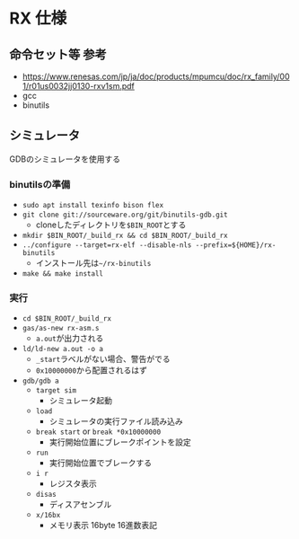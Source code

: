 # RX 仕様

## 命令セット等 参考
* <https://www.renesas.com/jp/ja/doc/products/mpumcu/doc/rx_family/001/r01us0032jj0130-rxv1sm.pdf>
* gcc
* binutils

## シミュレータ
GDBのシミュレータを使用する

### binutilsの準備
* `sudo apt install texinfo bison flex`
* `git clone git://sourceware.org/git/binutils-gdb.git`
    * cloneしたディレクトリを`$BIN_ROOT`とする
* `mkdir $BIN_ROOT/_build_rx && cd $BIN_ROOT/_build_rx`
* `../configure --target=rx-elf --disable-nls --prefix=${HOME}/rx-binutils`
    * インストール先は`~/rx-binutils`
* `make && make install`

### 実行
* `cd $BIN_ROOT/_build_rx`
* `gas/as-new rx-asm.s`
    * `a.out`が出力される
* `ld/ld-new a.out -o a`
    * `_start`ラベルがない場合、警告がでる
    * `0x10000000`から配置されるはず
* `gdb/gdb a`
    * `target sim`
        * シミュレータ起動
    * `load`
        * シミュレータの実行ファイル読み込み
    * `break start` or `break *0x10000000`
        * 実行開始位置にブレークポイントを設定
    * `run`
        * 実行開始位置でブレークする
    * `i r`
        * レジスタ表示
    * `disas`
        * ディスアセンブル
    * `x/16bx`
        * メモリ表示 16byte 16進数表記
